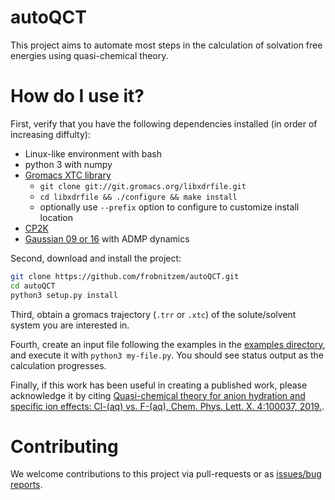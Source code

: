 # autoQCT <!--![Build Status][build] ![Documentation Status][docs]-->

This project aims to automate most steps in the calculation
of solvation free energies using quasi-chemical theory.

# How do I use it?

First, verify that you have the following dependencies installed
(in order of increasing diffulty):

* Linux-like environment with bash
* python 3 with numpy
* [Gromacs XTC library][3]
  - `git clone git://git.gromacs.org/libxdrfile.git`
  - `cd libxdrfile && ./configure && make install`
  - optionally use `--prefix` option to configure to customize install location
* [CP2K](https://www.cp2k.org)
* [Gaussian 09 or 16](https://gaussian.com) with ADMP dynamics

Second, download and install the project:

```bash
git clone https://github.com/frobnitzem/autoQCT.git
cd autoQCT
python3 setup.py install
```

Third, obtain a gromacs trajectory (`.trr` or `.xtc`) of the
solute/solvent system you are interested in. 

Fourth, create an input file following the examples in
the [examples directory][2], and execute it with `python3 my-file.py`.
You should see status output as the calculation progresses.

Finally, if this work has been useful in creating a published work,
please acknowledge it by citing [Quasi-chemical theory for anion hydration and specific ion effects: Cl-(aq) vs. F-(aq), Chem. Phys. Lett. X. 4:100037, 2019.][1].

# Contributing

We welcome contributions to this project via pull-requests or
as [issues/bug reports](https://github.com/frobnitzem/autoQCT/issues/new).

[1]: https://doi.org/10.1016/j.cpletx.2019.100037
[2]: https://github.com/frobnitzem/autoQCT/blob/master/examples
[3]: http://www.gromacs.org/Developer_Zone/Programming_Guide/XTC_Library

<!--
[build]: https://travis-ci.org/frobnitzem/autoqct.svg?branch=develop
[docs]: https://readthedocs.org/projects/autoqct/badge/?version=latest
-->

